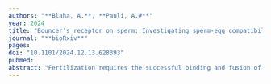 ```yaml
---
authors: "**Blaha, A.**, **Pauli, A.#**"
year: 2024
title: "Bouncer’s receptor on sperm: Investigating sperm-egg compatibility in fish"
journal: "**bioRxiv**"
pages: 
doi: "10.1101/2024.12.13.628393"
pubmed: 
abstract: "Fertilization requires the successful binding and fusion of sperm and egg. In zebrafish, sperm-egg binding is mediated by the Spaca6-Izumo1-Tmem81 complex on sperm interacting with Bouncer on the egg. We previously found that expressing medaka Bouncer on zebrafish eggs and vice versa allows hybridization between medaka and zebrafish, two species that can normally not hybridize. Here, we tested whether providing zebrafish Spaca6 and Izumo1 on medaka sperm and vice versa enables cross-species compatibility from the side of the sperm. To this end, we generated spaca6 and izumo1 knock-out (KO) lines in medaka, which are male sterile, and introduced zebrafish spaca6 and izumo1 transgenes. Transgenic medaka males did not fertilize zebrafish or medaka eggs with zebrafish Bouncer. Similarly, zebrafish males expressing medaka Spaca6 and Izumo1 failed to fertilize zebrafish eggs presenting medaka Bouncer. Unexpectedly, providing either full-length medaka Spaca6 or the Bouncer binding site of medaka Izumo1 in zebrafish sperm rescued the sterility of spaca6 and izumo1 KO, respectively. Therefore, medaka Spaca6 and Izumo1 can interact with zebrafish Bouncer when paired with their zebrafish sperm complex members underscoring the nuanced interplay between molecular restrictions and compatibilities during sperm-egg interaction across teleosts."
---
```

